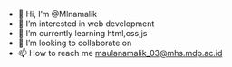 - 👋 Hi, I’m @Mlnamalik
- 👀 I’m interested in web development
- 🌱 I’m currently learning html,css,js
- 💞️ I’m looking to collaborate on
- 📫 How to reach me maulanamalik_03@mhs.mdp.ac.id

<!---
Mlnamalik/Mlnamalik is a ✨ special ✨ repository because its `README.md` (this file) appears on your GitHub profile.
You can click the Preview link to take a look at your changes.
--->
